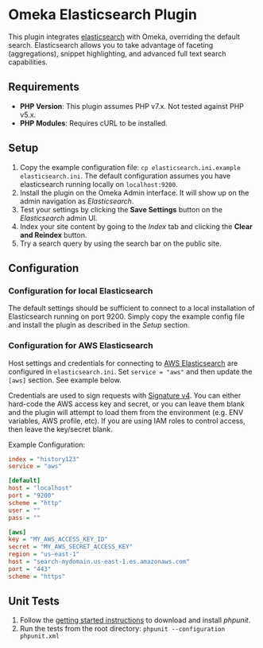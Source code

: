 # Omeka Elasticsearch Plugin

This plugin integrates [elasticsearch](https://www.elastic.co/products/elasticsearch) with Omeka, overriding the default search. Elasticsearch allows you to take advantage of faceting (aggregations), snippet highlighting, and  advanced full text search capabilities.

## Requirements

- **PHP Version**: This plugin assumes PHP v7.x. Not tested against PHP v5.x. 
- **PHP Modules**: Requires cURL to be installed.

## Setup

1. Copy the example configuration file: `cp elasticsearch.ini.example elasticsearch.ini`. The default configuration assumes you have elasticsearch running locally on `localhost:9200`.
2. Install the plugin on the Omeka Admin interface. It will show up on the admin navigation as _Elasticsearch_. 
3. Test your settings by clicking the **Save Settings** button on the _Elasticsearch_ admin UI.
4. Index your site content by going to the _Index_ tab and clicking the **Clear and Reindex** button.
4. Try a search query by using the search bar on the public site. 

## Configuration

### Configuration for local Elasticsearch

The default settings should be sufficient to connect to a local installation of Elasticsearch running on port 9200. Simply copy the example config file and install the plugin as described in the _Setup_ section. 

### Configuration for AWS Elasticsearch

Host settings and credentials for connecting to [AWS Elasticsearch](https://aws.amazon.com/elasticsearch-service/) are configured in `elasticsearch.ini`. Set `service = "aws"` and then update the `[aws]` section. See example below.

Credentials are used to sign requests with [Signature v4](http://docs.aws.amazon.com/general/latest/gr/signature-version-4.html). You can either hard-code the AWS access key and secret, or you can leave them blank and the plugin will attempt to load them from the environment (e.g. ENV variables, AWS profile, etc). If you are using IAM roles to control access, then  leave the key/secret blank.

Example Configuration:

```ini
index = "history123"
service = "aws"

[default]
host = "localhost"
port = "9200"
scheme = "http"
user = ""
pass = ""

[aws]
key = "MY_AWS_ACCESS_KEY_ID"
secret = "MY_AWS_SECRET_ACCESS_KEY"
region = "us-east-1"
host = "search-mydomain.us-east-1.es.amazonaws.com"
port = "443"
scheme = "https"
```

## Unit Tests

1. Follow the [getting started instructions](https://phpunit.de/getting-started.html) to download and install _phpunit_. 
2. Run the tests from the root directory: `phpunit --configuration phpunit.xml` 
